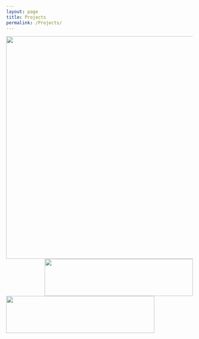 ```yaml
---
layout: page
title: Projects
permalink: /Projects/
---
```


<img align="center" width="600" height="600" src="{{ site.url }}{{ site.baseurl }}/docs/assets/timeline.jpg" class="img-responsive" />







<img align="right" width="400" height="100" src="{{ site.url }}{{ site.baseurl }}/docs/assets/draft.png" class="img-responsive" />

<img align="left" width="400" height="100" src="{{ site.url }}{{ site.baseurl }}/docs/assets/impl.png" class="img-responsive" />
